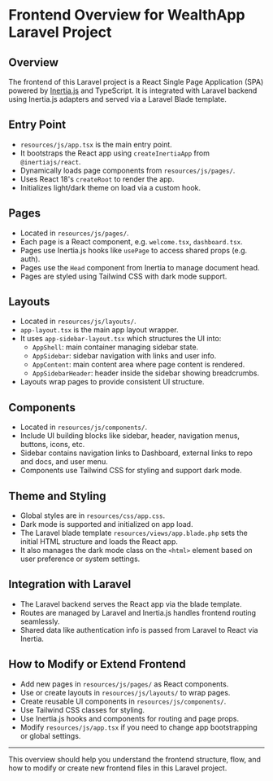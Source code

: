 # Frontend Overview for WealthApp Laravel Project

## Overview
The frontend of this Laravel project is a React Single Page Application (SPA) powered by [Inertia.js](https://inertiajs.com/) and TypeScript. It is integrated with Laravel backend using Inertia.js adapters and served via a Laravel Blade template.

## Entry Point
- `resources/js/app.tsx` is the main entry point.
- It bootstraps the React app using `createInertiaApp` from `@inertiajs/react`.
- Dynamically loads page components from `resources/js/pages/`.
- Uses React 18's `createRoot` to render the app.
- Initializes light/dark theme on load via a custom hook.

## Pages
- Located in `resources/js/pages/`.
- Each page is a React component, e.g. `welcome.tsx`, `dashboard.tsx`.
- Pages use Inertia.js hooks like `usePage` to access shared props (e.g. auth).
- Pages use the `Head` component from Inertia to manage document head.
- Pages are styled using Tailwind CSS with dark mode support.

## Layouts
- Located in `resources/js/layouts/`.
- `app-layout.tsx` is the main app layout wrapper.
- It uses `app-sidebar-layout.tsx` which structures the UI into:
  - `AppShell`: main container managing sidebar state.
  - `AppSidebar`: sidebar navigation with links and user info.
  - `AppContent`: main content area where page content is rendered.
  - `AppSidebarHeader`: header inside the sidebar showing breadcrumbs.
- Layouts wrap pages to provide consistent UI structure.

## Components
- Located in `resources/js/components/`.
- Include UI building blocks like sidebar, header, navigation menus, buttons, icons, etc.
- Sidebar contains navigation links to Dashboard, external links to repo and docs, and user menu.
- Components use Tailwind CSS for styling and support dark mode.

## Theme and Styling
- Global styles are in `resources/css/app.css`.
- Dark mode is supported and initialized on app load.
- The Laravel blade template `resources/views/app.blade.php` sets the initial HTML structure and loads the React app.
- It also manages the dark mode class on the `<html>` element based on user preference or system settings.

## Integration with Laravel
- The Laravel backend serves the React app via the blade template.
- Routes are managed by Laravel and Inertia.js handles frontend routing seamlessly.
- Shared data like authentication info is passed from Laravel to React via Inertia.

## How to Modify or Extend Frontend
- Add new pages in `resources/js/pages/` as React components.
- Use or create layouts in `resources/js/layouts/` to wrap pages.
- Create reusable UI components in `resources/js/components/`.
- Use Tailwind CSS classes for styling.
- Use Inertia.js hooks and components for routing and page props.
- Modify `resources/js/app.tsx` if you need to change app bootstrapping or global settings.

---

This overview should help you understand the frontend structure, flow, and how to modify or create new frontend files in this Laravel project.
